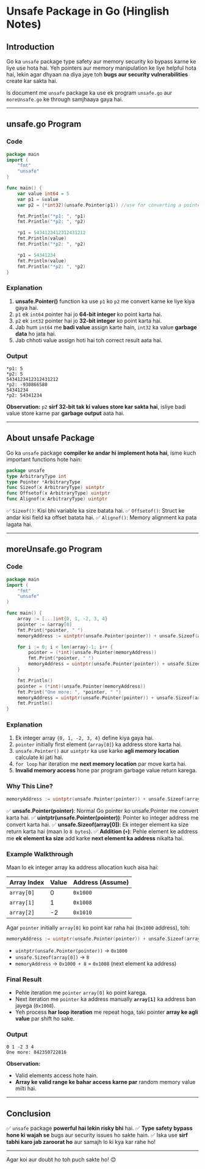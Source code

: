 
# Unsafe Package in Go (Hinglish Notes)

## **Introduction**

Go ka `unsafe` package type safety aur memory security ko bypass karne ke liye use hota hai. Yeh pointers aur memory manipulation ke liye helpful hota hai, lekin agar dhyaan na diya jaye toh **bugs aur security vulnerabilities** create kar sakta hai.

Is document me `unsafe` package ka use ek program `unsafe.go` aur `moreUnsafe.go` ke through samjhaaya gaya hai.

---

## **unsafe.go Program**

### **Code**

```go
package main
import (
    "fmt"
    "unsafe"
)

func main() {
    var value int64 = 5
    var p1 = &value
    var p2 = (*int32)(unsafe.Pointer(p1)) //use for converting a pointer

    fmt.Println("*p1: ", *p1)
    fmt.Println("*p2: ", *p2)

    *p1 = 5434123412312431212
    fmt.Println(value)
    fmt.Println("*p2: ", *p2)

    *p1 = 54341234
    fmt.Println(value)
    fmt.Println("*p2: ", *p2)
}
```

### **Explanation**

1. **unsafe.Pointer()** function ka use `p1` ko `p2` me convert karne ke liye kiya gaya hai.
2. `p1` ek `int64` pointer hai jo **64-bit integer** ko point karta hai.
3. `p2` ek `int32` pointer hai jo **32-bit integer** ko point karta hai.
4. Jab hum `int64` me **badi value** assign karte hain, `int32` ka value **garbage data** ho jata hai.
5. Jab chhoti value assign hoti hai toh correct result aata hai.

### **Output**

```
*p1: 5
*p2: 5
5434123412312431212
*p2: -930866580
54341234
*p2: 54341234
```

**Observation:** `p2` **sirf 32-bit tak ki values store kar sakta hai**, isliye badi value store karne par **garbage output** aata hai.

---

## **About unsafe Package**

Go ka `unsafe` package **compiler ke andar hi implement hota hai**, isme kuch important functions hote hain:

```go
package unsafe
type ArbitraryType int
type Pointer *ArbitraryType
func Sizeof(x ArbitraryType) uintptr
func Offsetof(x ArbitraryType) uintptr
func Alignof(x ArbitraryType) uintptr
```

✅ `Sizeof()`: Kisi bhi variable ka size batata hai. ✅ `Offsetof()`: Struct ke andar kisi field ka offset batata hai. ✅ `Alignof()`: Memory alignment ka pata lagata hai.

---

## **moreUnsafe.go Program**

### **Code**

```go
package main
import (
    "fmt"
    "unsafe"
)

func main() {
    array := [...]int{0, 1, -2, 3, 4}
    pointer := &array[0]
    fmt.Print(*pointer, " ")
    memoryAddress := uintptr(unsafe.Pointer(pointer)) + unsafe.Sizeof(array[0])

    for i := 0; i < len(array)-1; i++ {
        pointer = (*int)(unsafe.Pointer(memoryAddress))
        fmt.Print(*pointer, " ")
        memoryAddress = uintptr(unsafe.Pointer(pointer)) + unsafe.Sizeof(array[0])
    }

    fmt.Println()
    pointer = (*int)(unsafe.Pointer(memoryAddress))
    fmt.Print("One more: ", *pointer, " ")
    memoryAddress = uintptr(unsafe.Pointer(pointer)) + unsafe.Sizeof(array[0])
    fmt.Println()
}
```

### **Explanation**

1. Ek integer array `{0, 1, -2, 3, 4}` define kiya gaya hai.
2. `pointer` initially first element (`array[0]`) ka address store karta hai.
3. `unsafe.Pointer()` aur `uintptr` ka use karke **agli memory location** calculate ki jati hai.
4. `for loop` har iteration me **next memory location** par move karta hai.
5. **Invalid memory access** hone par program garbage value return karega.

### **Why This Line?**

```go
memoryAddress := uintptr(unsafe.Pointer(pointer)) + unsafe.Sizeof(array[0])
```

✅ **unsafe.Pointer(pointer)**: Normal Go pointer ko unsafe.Pointer me convert karta hai. ✅ **uintptr(unsafe.Pointer(pointer))**: Pointer ko integer address me convert karta hai. ✅ **unsafe.Sizeof(array[0])**: Ek integer element ka size return karta hai (maan lo `8 bytes`). ✅ **Addition (`+`)**: Pehle element ke address me **ek element ka size** add karke **next element ka address** nikalta hai.

### **Example Walkthrough**

Maan lo ek integer array ka address allocation kuch aisa hai:

|Array Index|Value|Address (Assume)|
|---|---|---|
|`array[0]`|0|`0x1000`|
|`array[1]`|1|`0x1008`|
|`array[2]`|-2|`0x1010`|

Agar `pointer` initially `array[0]` ko point kar raha hai (`0x1000` address), toh:

```go
memoryAddress := uintptr(unsafe.Pointer(pointer)) + unsafe.Sizeof(array[0])
```

- `uintptr(unsafe.Pointer(pointer))` → `0x1000`
- `unsafe.Sizeof(array[0])` → `8`
- `memoryAddress` → `0x1000 + 8` = `0x1008` (next element ka address)

### **Final Result**

- Pehle iteration me `pointer` `array[0]` ko point karega.
- Next iteration me `pointer` ka address manually **`array[1]`** ka address ban jayega (`0x1008`).
- Yeh process **har loop iteration** me repeat hoga, taki pointer **array ke agli value** par shift ho sake.

### **Output**

```
0 1 -2 3 4
One more: 842350722816
```

**Observation:**

- Valid elements access hote hain.
- **Array ke valid range ke bahar access karne par** random memory value milti hai.

---

## **Conclusion**

✅ `unsafe` package **powerful hai lekin risky bhi** hai. ✅ **Type safety bypass hone ki wajah se** bugs aur security issues ho sakte hain. ✅ Iska use **sirf tabhi karo jab zaroorat ho** aur samajh lo ki kya kar rahe ho!

---

Agar koi aur doubt ho toh puch sakte ho! 😊